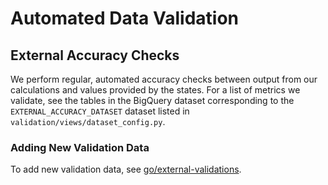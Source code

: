 # Automated Data Validation

## External Accuracy Checks

We perform regular, automated accuracy checks between output from our calculations
and values provided by the states. For a list of metrics we validate, see the tables
in the BigQuery dataset corresponding to the `EXTERNAL_ACCURACY_DATASET` dataset
listed in `validation/views/dataset_config.py`.

### Adding New Validation Data

To add new validation data, see [go/external-validations](http://go/external-validations).
